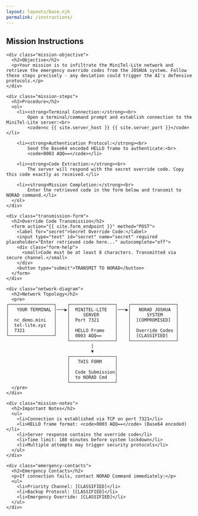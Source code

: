 ```yaml
---
layout: layouts/base.njk
permalink: /instructions/
---
```


<div class="container">
  <section id="instructions">
    <h1>Mission Instructions</h1>
    
    <div class="mission-objective">
      <h2>Objective</h2>
      <p>Your mission is to infiltrate the MiniTel-Lite network and retrieve the emergency override codes from the JOSHUA system. Follow these steps precisely - any deviation could trigger the AI's defensive protocols.</p>
    </div>

    <div class="mission-steps">
      <h2>Procedure</h2>
      <ol>
        <li><strong>Terminal Connection:</strong><br>
            Open a terminal/command prompt and establish connection to the MiniTel-Lite server:<br>
            <code>nc {{ site.server_host }} {{ site.server_port }}</code></li>
        
        <li><strong>Authentication Protocol:</strong><br>
            Send the Base64 encoded HELLO frame to authenticate:<br>
            <code>0003 AQQ==</code></li>
        
        <li><strong>Code Extraction:</strong><br>
            The server will respond with the secret override code. Copy this code exactly as received.</li>
        
        <li><strong>Mission Completion:</strong><br>
            Enter the retrieved code in the form below and transmit to NORAD command.</li>
      </ol>
    </div>

    <div class="transmission-form">
      <h2>Override Code Transmission</h2>
      <form action="{{ site.form_endpoint }}" method="POST">
        <label for="secret">Secret Override Code:</label>
        <input type="text" id="secret" name="secret" required placeholder="Enter retrieved code here..." autocomplete="off">
        <div class="form-help">
          <small>Code must be at least 8 characters. Transmitted via secure channel.</small>
        </div>
        <button type="submit">TRANSMIT TO NORAD</button>
      </form>
    </div>

    <div class="network-diagram">
      <h2>Network Topology</h2>
      <pre>
    ┌─────────────────┐    ┌─────────────────┐    ┌─────────────────┐
    │   YOUR TERMINAL │───▶│  MINITEL-LITE   │───▶│   NORAD JOSHUA  │
    │                 │    │     SERVER      │    │      SYSTEM     │
    │  nc demo.mini   │    │  Port 7321      │    │  [COMPROMISED]  │
    │  tel-lite.xyz   │    │                 │    │                 │
    │  7321           │    │  HELLO Frame    │    │  Override Codes │
    └─────────────────┘    │  0003 AQQ==     │    │  [CLASSIFIED]   │
                           └─────────────────┘    └─────────────────┘
                                    │
                                    ▼
                           ┌─────────────────┐
                           │   THIS FORM     │
                           │                 │
                           │  Code Submission│
                           │  to NORAD Cmd   │
                           └─────────────────┘
      </pre>
    </div>

    <div class="mission-notes">
      <h2>Important Notes</h2>
      <ul>
        <li>Connection is established via TCP on port 7321</li>
        <li>HELLO frame format: <code>0003 AQQ==</code> (Base64 encoded)</li>
        <li>Server response contains the override code</li>
        <li>Time limit: 180 minutes before system lockdown</li>
        <li>Multiple attempts may trigger security protocols</li>
      </ul>
    </div>

    <div class="emergency-contacts">
      <h2>Emergency Contacts</h2>
      <p>If connection fails, contact NORAD Command immediately:</p>
      <ul>
        <li>Priority Channel: [CLASSIFIED]</li>
        <li>Backup Protocol: [CLASSIFIED]</li>
        <li>Emergency Override: [CLASSIFIED]</li>
      </ul>
    </div>
  </section>
</div>